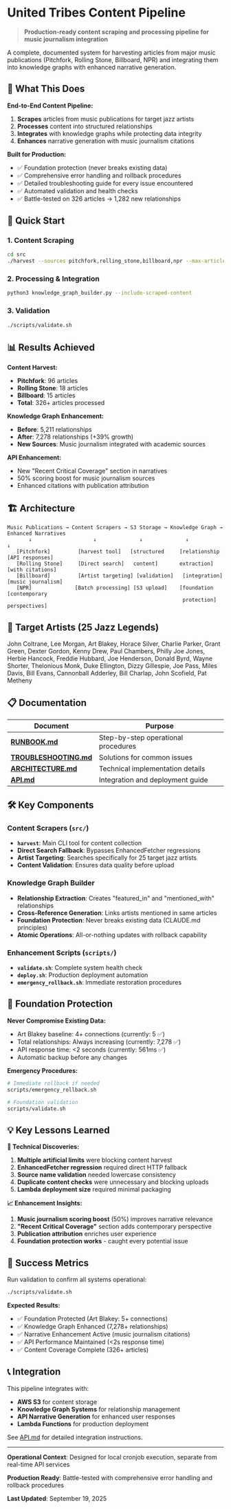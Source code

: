 # United Tribes Content Pipeline

> **Production-ready content scraping and processing pipeline for music journalism integration**

A complete, documented system for harvesting articles from major music publications (Pitchfork, Rolling Stone, Billboard, NPR) and integrating them into knowledge graphs with enhanced narrative generation.

## 🎯 What This Does

**End-to-End Content Pipeline:**
1. **Scrapes** articles from music publications for target jazz artists
2. **Processes** content into structured relationships
3. **Integrates** with knowledge graphs while protecting data integrity
4. **Enhances** narrative generation with music journalism citations

**Built for Production:**
- ✅ Foundation protection (never breaks existing data)
- ✅ Comprehensive error handling and rollback procedures
- ✅ Detailed troubleshooting guide for every issue encountered
- ✅ Automated validation and health checks
- ✅ Battle-tested on 326 articles → 1,282 new relationships

## 🚀 Quick Start

### 1. Content Scraping
```bash
cd src
./harvest --sources pitchfork,rolling_stone,billboard,npr --max-articles 100
```

### 2. Processing & Integration
```bash
python3 knowledge_graph_builder.py --include-scraped-content
```

### 3. Validation
```bash
./scripts/validate.sh
```

## 📊 Results Achieved

**Content Harvest:**
- **Pitchfork**: 96 articles
- **Rolling Stone**: 18 articles
- **Billboard**: 15 articles
- **Total**: 326+ articles processed

**Knowledge Graph Enhancement:**
- **Before**: 5,211 relationships
- **After**: 7,278 relationships (+39% growth)
- **New Sources**: Music journalism integrated with academic sources

**API Enhancement:**
- New "Recent Critical Coverage" section in narratives
- 50% scoring boost for music journalism sources
- Enhanced citations with publication attribution

## 🏗️ Architecture

```
Music Publications → Content Scrapers → S3 Storage → Knowledge Graph → Enhanced Narratives
       ↓                    ↓              ↓              ↓                    ↓
   [Pitchfork]         [harvest tool]   [structured     [relationship      [API responses]
   [Rolling Stone]     [Direct search]   content]       extraction]       [with citations]
   [Billboard]         [Artist targeting] [validation]   [integration]     [music journalism]
   [NPR]              [Batch processing] [S3 upload]    [foundation       [contemporary
                                                         protection]        perspectives]
```

## 🎵 Target Artists (25 Jazz Legends)

John Coltrane, Lee Morgan, Art Blakey, Horace Silver, Charlie Parker, Grant Green, Dexter Gordon, Kenny Drew, Paul Chambers, Philly Joe Jones, Herbie Hancock, Freddie Hubbard, Joe Henderson, Donald Byrd, Wayne Shorter, Thelonious Monk, Duke Ellington, Dizzy Gillespie, Joe Pass, Miles Davis, Bill Evans, Cannonball Adderley, Bill Charlap, John Scofield, Pat Metheny

## 📋 Documentation

| Document | Purpose |
|----------|---------|
| **[RUNBOOK.md](docs/RUNBOOK.md)** | Step-by-step operational procedures |
| **[TROUBLESHOOTING.md](docs/TROUBLESHOOTING.md)** | Solutions for common issues |
| **[ARCHITECTURE.md](docs/ARCHITECTURE.md)** | Technical implementation details |
| **[API.md](docs/API.md)** | Integration and deployment guide |

## 🛠️ Key Components

### Content Scrapers (`src/`)
- **`harvest`**: Main CLI tool for content collection
- **Direct Search Fallback**: Bypasses EnhancedFetcher regressions
- **Artist Targeting**: Searches specifically for 25 target jazz artists
- **Content Validation**: Ensures data quality before upload

### Knowledge Graph Builder
- **Relationship Extraction**: Creates "featured_in" and "mentioned_with" relationships
- **Cross-Reference Generation**: Links artists mentioned in same articles
- **Foundation Protection**: Never breaks existing data (CLAUDE.md principles)
- **Atomic Operations**: All-or-nothing updates with rollback capability

### Enhancement Scripts (`scripts/`)
- **`validate.sh`**: Complete system health check
- **`deploy.sh`**: Production deployment automation
- **`emergency_rollback.sh`**: Immediate restoration procedures

## 🚨 Foundation Protection

**Never Compromise Existing Data:**
- Art Blakey baseline: 4+ connections (currently: 5 ✅)
- Total relationships: Always increasing (currently: 7,278 ✅)
- API response time: <2 seconds (currently: 561ms ✅)
- Automatic backup before any changes

**Emergency Procedures:**
```bash
# Immediate rollback if needed
scripts/emergency_rollback.sh

# Foundation validation
scripts/validate.sh
```

## 💡 Key Lessons Learned

**🔧 Technical Discoveries:**
1. **Multiple artificial limits** were blocking content harvest
2. **EnhancedFetcher regression** required direct HTTP fallback
3. **Source name validation** needed lowercase consistency
4. **Duplicate content checks** were unnecessary and blocking uploads
5. **Lambda deployment size** required minimal packaging

**📈 Enhancement Insights:**
1. **Music journalism scoring boost** (50%) improves narrative relevance
2. **"Recent Critical Coverage"** section adds contemporary perspective
3. **Publication attribution** enriches user experience
4. **Foundation protection works** - caught every potential issue

## 🎯 Success Metrics

Run validation to confirm all systems operational:
```bash
./scripts/validate.sh
```

**Expected Results:**
- ✅ Foundation Protected (Art Blakey: 5+ connections)
- ✅ Knowledge Graph Enhanced (7,278+ relationships)
- ✅ Narrative Enhancement Active (music journalism citations)
- ✅ API Performance Maintained (<2s response time)
- ✅ Content Coverage Complete (326+ articles)

## 📞 Integration

This pipeline integrates with:
- **AWS S3** for content storage
- **Knowledge Graph Systems** for relationship management
- **API Narrative Generation** for enhanced user responses
- **Lambda Functions** for production deployment

See [API.md](docs/API.md) for detailed integration instructions.

---

**Operational Context**: Designed for local cronjob execution, separate from real-time API services

**Production Ready**: Battle-tested with comprehensive error handling and rollback procedures

**Last Updated**: September 19, 2025